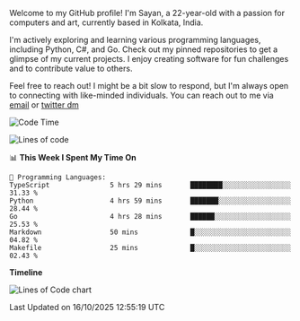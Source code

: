 Welcome to my GitHub profile! I'm Sayan, a 22-year-old with a passion for computers and art, currently based in Kolkata, India.

I'm actively exploring and learning various programming languages, including Python, C#, and Go. Check out my pinned repositories to get a glimpse of my current projects. I enjoy creating software for fun challenges and to contribute value to others.

Feel free to reach out! I might be a bit slow to respond, but I'm always open to connecting with like-minded individuals. You can reach out to me via [email](mailto:me@sayanbiswas.in) or [twitter dm](https://twitter.com/TheDankDel)

<!--START_SECTION:waka-->
![Code Time](http://img.shields.io/badge/Code%20Time-2%2C390%20hrs-blue)

![Lines of code](https://img.shields.io/badge/From%20Hello%20World%20I%27ve%20Written-20.1%20million%20lines%20of%20code-blue)

📊 **This Week I Spent My Time On** 

```text
💬 Programming Languages: 
TypeScript               5 hrs 29 mins       ████████░░░░░░░░░░░░░░░░░   31.33 % 
Python                   4 hrs 59 mins       ███████░░░░░░░░░░░░░░░░░░   28.44 % 
Go                       4 hrs 28 mins       ██████░░░░░░░░░░░░░░░░░░░   25.53 % 
Markdown                 50 mins             █░░░░░░░░░░░░░░░░░░░░░░░░   04.82 % 
Makefile                 25 mins             █░░░░░░░░░░░░░░░░░░░░░░░░   02.43 % 
```

**Timeline**

![Lines of Code chart](https://raw.githubusercontent.com/Dank-del/Dank-del/main/assets/bar_graph.png)


 Last Updated on 16/10/2025 12:55:19 UTC
<!--END_SECTION:waka-->
